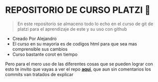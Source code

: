 # **REPOSITORIO DE CURSO PLATZI 🤯**
> En este repositorio se almaceno todo lo echo en el curso de git de platzi para el aprendizaje de este y su uso con github

* Creado Por Alejandro
* El curso en su mayoria es de codigos html para que sea mas comprensible sus cambios
* Curso bastante corot en tiempo

Pero para el mero uso de las diferentes cosas que se pueden lograr con esto te invito que vayas a ver el repo [**aqui**](https://www.youtube.com/watch?v=BtLSaxRnIhc&ab_channel=Linwi "aqui"), que aun sin comentarios los commits van tratados de explicar
